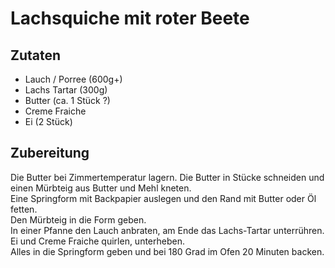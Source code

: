 # Lachsquiche mit roter Beete

## Zutaten

- Lauch / Porree (600g+)
- Lachs Tartar (300g)
- Butter (ca. 1 Stück ?)
- Creme Fraiche
- Ei (2 Stück)

## Zubereitung

Die Butter bei Zimmertemperatur lagern. Die Butter in Stücke schneiden und einen Mürbteig aus Butter und Mehl kneten.  
Eine Springform mit Backpapier auslegen und den Rand mit Butter oder Öl fetten.  
Den Mürbteig in die Form geben.  
In einer Pfanne den Lauch anbraten, am Ende das Lachs-Tartar unterrühren.  
Ei und Creme Fraiche quirlen, unterheben.  
Alles in die Springform geben und bei 180 Grad im Ofen 20 Minuten backen.
